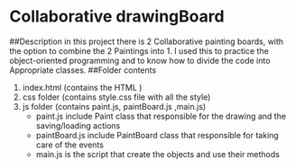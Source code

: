 # Collaborative drawingBoard
##Description
in this project there is 2  Collaborative painting boards, with the option to combine the 2 Paintings
into 1.
I used this to practice the object-oriented programming and to know how to divide the code into Appropriate classes.
##Folder contents
1. index.html (contains the HTML  )
2. css folder (contains style.css file with all the style)
3. js folder (contains paint.js, paintBoard.js ,main.js)
   * paint.js include Paint class that responsible for the drawing and the saving/loading actions
   * paintBoard.js include PaintBoard class that responsible for taking care of the events 
   * main.js is the script that create the objects and use their methods
